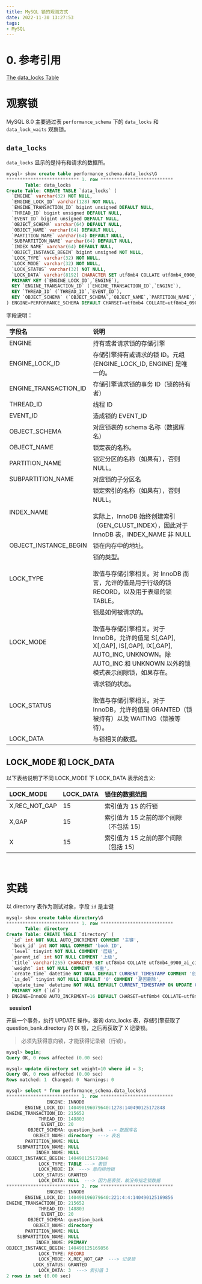 ```yaml
---
title: MySQL 锁的观测方式
date: 2022-11-30 13:27:53
tags:
- MySQL
---
```


# 0. 参考引用

[The data_locks Table](https://dev.mysql.com/doc/refman/8.0/en/performance-schema-data-locks-table.html)


# 观察锁



MySQL 8.0 主要通过表 `performance_schema` 下的 `data_locks` 和 `data_lock_waits` 观察锁。


## `data_locks`

`data_locks` 显示的是持有和请求的数据所。


```sql
mysql> show create table performance_schema.data_locks\G
*************************** 1. row ***************************
       Table: data_locks
Create Table: CREATE TABLE `data_locks` (
  `ENGINE` varchar(32) NOT NULL,
  `ENGINE_LOCK_ID` varchar(128) NOT NULL,
  `ENGINE_TRANSACTION_ID` bigint unsigned DEFAULT NULL,
  `THREAD_ID` bigint unsigned DEFAULT NULL,
  `EVENT_ID` bigint unsigned DEFAULT NULL,
  `OBJECT_SCHEMA` varchar(64) DEFAULT NULL,
  `OBJECT_NAME` varchar(64) DEFAULT NULL,
  `PARTITION_NAME` varchar(64) DEFAULT NULL,
  `SUBPARTITION_NAME` varchar(64) DEFAULT NULL,
  `INDEX_NAME` varchar(64) DEFAULT NULL,
  `OBJECT_INSTANCE_BEGIN` bigint unsigned NOT NULL,
  `LOCK_TYPE` varchar(32) NOT NULL,
  `LOCK_MODE` varchar(32) NOT NULL,
  `LOCK_STATUS` varchar(32) NOT NULL,
  `LOCK_DATA` varchar(8192) CHARACTER SET utf8mb4 COLLATE utf8mb4_0900_ai_ci DEFAULT NULL,
  PRIMARY KEY (`ENGINE_LOCK_ID`,`ENGINE`),
  KEY `ENGINE_TRANSACTION_ID` (`ENGINE_TRANSACTION_ID`,`ENGINE`),
  KEY `THREAD_ID` (`THREAD_ID`,`EVENT_ID`),
  KEY `OBJECT_SCHEMA` (`OBJECT_SCHEMA`,`OBJECT_NAME`,`PARTITION_NAME`,`SUBPARTITION_NAME`)
) ENGINE=PERFORMANCE_SCHEMA DEFAULT CHARSET=utf8mb4 COLLATE=utf8mb4_0900_ai_ci
```

字段说明：

|字段名|说明|
|:---|:---|
|ENGINE|持有或者请求锁的存储引擎|
|ENGINE_LOCK_ID|存储引擎持有或请求的锁 ID。元组 (ENGINE_LOCK_ID, ENGINE) 是唯一的。|
|ENGINE_TRANSACTION_ID|存储引擎请求锁的事务 ID（锁的持有者）|
|THREAD_ID|线程 ID|
|EVENT_ID|造成锁的 EVENT_ID|
|OBJECT_SCHEMA|对应锁表的 schema 名称（数据库名）|
|OBJECT_NAME|锁定表的名称。|
|PARTITION_NAME|锁定分区的名称（如果有），否则 NULL。|
|SUBPARTITION_NAME|对应锁的子分区名|
|INDEX_NAME|锁定索引的名称（如果有），否则 NULL。<br><br>实际上，InnoDB 始终创建索引（GEN_CLUST_INDEX），因此对于 InnoDB 表，INDEX_NAME 非 NULL|
|OBJECT_INSTANCE_BEGIN|锁在内存中的地址。|
|LOCK_TYPE|锁的类型。<br><br>取值与存储引擎相关。对 InnoDB 而言，允许的值是用于行级的锁 RECORD，以及用于表级的锁 TABLE。|
|LOCK_MODE|锁是如何被请求的。<br><br>取值与存储引擎相关。对于 InnoDB，允许的值是 S[,GAP], X[,GAP], IS[,GAP], IX[,GAP], AUTO_INC, UNKNOWN。除 AUTO_INC 和 UNKNOWN 以外的锁模式表示间隙锁，如果存在。|
|LOCK_STATUS|请求锁的状态。<br><br>取值与存储引擎相关。对于 InnoDB，允许的值是 GRANTED（锁被持有）以及 WAITING（锁被等待）。|
|LOCK_DATA|与锁相关的数据。|





## LOCK_MODE 和 LOCK_DATA

以下表格说明了不同 LOCK_MODE 下 LOCK_DATA 表示的含义:

|LOCK_MODE|LOCK_DATA|锁住的数据范围|
|:-|:-|:-|
|X,REC_NOT_GAP|15|索引值为 15 的行锁|
|X,GAP|15|索引值为 15 之前的那个间隙（不包括 15）|
|X|15|索引值为 15 之前的那个间隙（包括 15）|


&nbsp;
# 实践
以 directory 表作为测试对象，字段 `id` 是主键
```sql
mysql> show create table directory\G
*************************** 1. row ***************************
       Table: directory
Create Table: CREATE TABLE `directory` (
  `id` int NOT NULL AUTO_INCREMENT COMMENT '主键',
  `book_id` int NOT NULL COMMENT 'book ID',
  `level` tinyint NOT NULL COMMENT '层级',
  `parent_id` int NOT NULL COMMENT '上级',
  `title` varchar(255) CHARACTER SET utf8mb4 COLLATE utf8mb4_0900_ai_ci NOT NULL COMMENT '章节名称',
  `weight` int NOT NULL COMMENT '权重',
  `create_time` datetime NOT NULL DEFAULT CURRENT_TIMESTAMP COMMENT '创建时间',
  `is_del` tinyint NOT NULL DEFAULT '0' COMMENT '是否删除',
  `update_time` datetime NOT NULL DEFAULT CURRENT_TIMESTAMP ON UPDATE CURRENT_TIMESTAMP COMMENT '更新名称',
  PRIMARY KEY (`id`)
) ENGINE=InnoDB AUTO_INCREMENT=16 DEFAULT CHARSET=utf8mb4 COLLATE=utf8mb4_0900_ai_ci
```

&nbsp;
**session1**

开启一个事务，执行 UPDATE 操作，查询 data_locks 表，存储引擎获取了 question_bank.directory 的 IX 锁，之后再获取了 X 记录锁。

> 必须先获得意向锁，才能获得记录锁（行锁）。

```sql
mysql> begin;
Query OK, 0 rows affected (0.00 sec)

mysql> update directory set weight=10 where id = 3;
Query OK, 0 rows affected (0.00 sec)
Rows matched: 1  Changed: 0  Warnings: 0

mysql> select * from performance_schema.data_locks\G
*************************** 1. row ***************************
               ENGINE: INNODB
       ENGINE_LOCK_ID: 140490196079640:1278:140490125172848
ENGINE_TRANSACTION_ID: 215652
            THREAD_ID: 148803
             EVENT_ID: 20
        OBJECT_SCHEMA: question_bank  --> 数据库名
          OBJECT_NAME: directory  ---> 表名
       PARTITION_NAME: NULL
    SUBPARTITION_NAME: NULL
           INDEX_NAME: NULL
OBJECT_INSTANCE_BEGIN: 140490125172848
            LOCK_TYPE: TABLE ---> 表锁
            LOCK_MODE: IX  ---> 意向排他锁
          LOCK_STATUS: GRANTED
            LOCK_DATA: NULL  ---> 因为是表锁，故没有指定锁数据
*************************** 2. row ***************************
               ENGINE: INNODB
       ENGINE_LOCK_ID: 140490196079640:221:4:4:140490125169856
ENGINE_TRANSACTION_ID: 215652
            THREAD_ID: 148803
             EVENT_ID: 20
        OBJECT_SCHEMA: question_bank
          OBJECT_NAME: directory
       PARTITION_NAME: NULL
    SUBPARTITION_NAME: NULL
           INDEX_NAME: PRIMARY
OBJECT_INSTANCE_BEGIN: 140490125169856
            LOCK_TYPE: RECORD
            LOCK_MODE: X,REC_NOT_GAP  ---> 记录锁
          LOCK_STATUS: GRANTED
            LOCK_DATA: 3  ---> 索引值 3
2 rows in set (0.00 sec)
```
